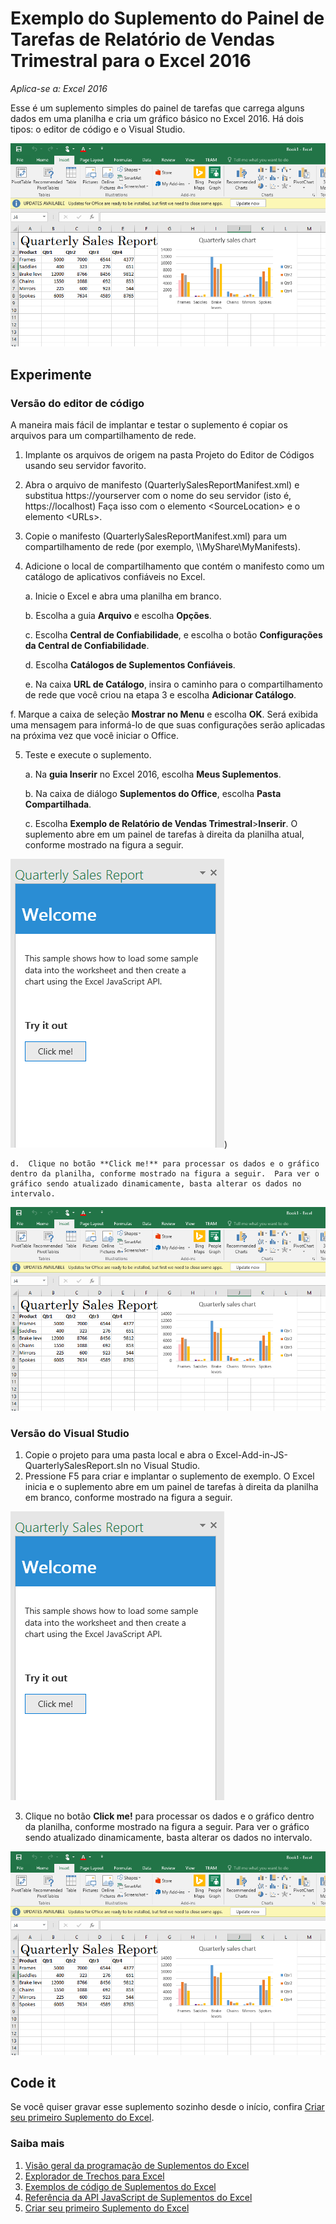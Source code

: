 # <a name="quarterly-sales-report-task-pane-add-in-sample-for-excel-2016"></a>Exemplo do Suplemento do Painel de Tarefas de Relatório de Vendas Trimestral para o Excel 2016

_Aplica-se a: Excel 2016_

Esse é um suplemento simples do painel de tarefas que carrega alguns dados em uma planilha e cria um gráfico básico no Excel 2016. Há dois tipos: o editor de código e o Visual Studio.

![Exemplo de Relatório de Vendas Trimestral](../images/QuarterlySalesReport_report.PNG)

## <a name="try-it-out"></a>Experimente
### <a name="code-editor-version"></a>Versão do editor de código

A maneira mais fácil de implantar e testar o suplemento é copiar os arquivos para um compartilhamento de rede.

1.  Implante os arquivos de origem na pasta Projeto do Editor de Códigos usando seu servidor favorito.
2.  Abra o arquivo de manifesto (QuarterlySalesReportManifest.xml) e substitua https://yourserver com o nome do seu servidor (isto é, https://localhost) Faça isso com o elemento \<SourceLocation\> e o elemento \<URLs\>.
3.  Copie o manifesto (QuarterlySalesReportManifest.xml) para um compartilhamento de rede (por exemplo, \\\MyShare\MyManifests).
4.  Adicione o local de compartilhamento que contém o manifesto como um catálogo de aplicativos confiáveis no Excel.

    a.  Inicie o Excel e abra uma planilha em branco.

    b.  Escolha a guia **Arquivo** e escolha **Opções**.

    c.  Escolha **Central de Confiabilidade**, e escolha o botão **Configurações da Central de Confiabilidade**.

    d.  Escolha **Catálogos de Suplementos Confiáveis**.

    e.  Na caixa **URL de Catálogo**, insira o caminho para o compartilhamento de rede que você criou na etapa 3 e escolha **Adicionar Catálogo**.

   f.  Marque a caixa de seleção **Mostrar no Menu** e escolha **OK**. Será exibida uma mensagem para informá-lo de que suas configurações serão aplicadas na próxima vez que você iniciar o Office.

5.  Teste e execute o suplemento.

    a.  Na **guia Inserir** no Excel 2016, escolha **Meus Suplementos**.

    b.  Na caixa de diálogo **Suplementos do Office**, escolha **Pasta Compartilhada**.

    c.  Escolha **Exemplo de Relatório de Vendas Trimestral**>**Inserir**. O suplemento abre em um painel de tarefas à direita da planilha atual, conforme mostrado na figura a seguir.

  ![Exemplo de Relatório de Vendas Trimestral](../images/QuarterlySalesReport_taskpane.PNG))

    d.  Clique no botão **Click me!** para processar os dados e o gráfico dentro da planilha, conforme mostrado na figura a seguir.  Para ver o gráfico sendo atualizado dinamicamente, basta alterar os dados no intervalo.

  ![Exemplo de Relatório de Vendas Trimestral](../images/QuarterlySalesReport_report.PNG)

### <a name="visual-studio-version"></a>Versão do Visual Studio
1.  Copie o projeto para uma pasta local e abra o Excel-Add-in-JS-QuarterlySalesReport.sln no Visual Studio.
2.  Pressione F5 para criar e implantar o suplemento de exemplo. O Excel inicia e o suplemento abre em um painel de tarefas à direita da planilha em branco, conforme mostrado na figura a seguir.

  ![Exemplo de Relatório de Vendas Trimestral](../images/QuarterlySalesReport_taskpane.PNG)

3. Clique no botão **Click me!** para processar os dados e o gráfico dentro da planilha, conforme mostrado na figura a seguir.  Para ver o gráfico sendo atualizado dinamicamente, basta alterar os dados no intervalo.

  ![Exemplo de Relatório de Vendas Trimestral](../images/QuarterlySalesReport_report.PNG)

## <a name="code-it"></a>Code it

Se você quiser gravar esse suplemento sozinho desde o início, confira [Criar seu primeiro Suplemento do Excel](https://github.com/OfficeDev/office-js-docs/blob/master/excel/build-your-first-excel-add-in.md).


### <a name="learn-more"></a>Saiba mais


1.  [Visão geral da programação de Suplementos do Excel](https://github.com/OfficeDev/office-js-docs/blob/master/excel/excel-add-ins-programming-overview.md)
2.  [Explorador de Trechos para Excel](http://officesnippetexplorer.azurewebsites.net/#/snippets/excel)
3.  [Exemplos de código de Suplementos do Excel](https://github.com/OfficeDev/office-js-docs/blob/master/excel/excel-add-ins-code-samples.md)
4.  [Referência da API JavaScript de Suplementos do Excel](https://github.com/OfficeDev/office-js-docs/blob/master/excel/excel-add-ins-javascript-reference.md)
5.  [Criar seu primeiro Suplemento do Excel](https://github.com/OfficeDev/office-js-docs/blob/master/excel/build-your-first-excel-add-in.md)